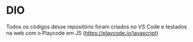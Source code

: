 # DIO
 Todos os códigos desse repositório foram criados no VS Code
  e testados na web com o Playcode em JS (https://playcode.io/javascript)
  
